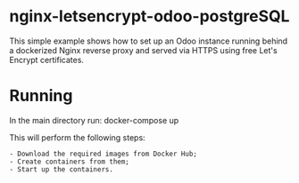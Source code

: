 # nginx-letsencrypt-odoo-postgreSQL
This simple example shows how to set up an Odoo instance running behind a dockerized Nginx reverse proxy and served via HTTPS using free Let's Encrypt certificates.

# Running

In the main directory run: 
    docker-compose up

This will perform the following steps:

    - Download the required images from Docker Hub;
    - Create containers from them;
    - Start up the containers. 
